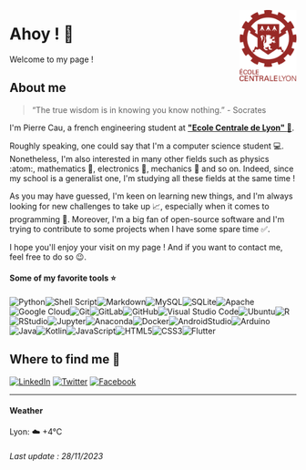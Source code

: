 <img align="right" width="100" height="auto"
src="assets/logo-ecl-carre-rouge.png">

# Ahoy ! :raising_hand:

Welcome to my page !

## About me

<!-- we add a quote to the page -->
> “The true wisdom is in knowing you know nothing.” - Socrates

<!-- we add a picture to the page -->

I'm Pierre Cau, a french engineering student at [**"Ecole Centrale de Lyon" :lion:**](https://www.ec-lyon.fr/en).


Roughly speaking, one could say that I'm a computer science student :computer:.
Nonetheless, I'm also interested in many other fields such as physics :atom:, mathematics :triangular_ruler:, electronics :electric_plug:, mechanics :wrench: and so on.
Indeed, since my school is a generalist one, I'm studying all these fields at the same time !

As you may have guessed, I'm keen on learning new things, and I'm always looking for new challenges to take up :chart_with_upwards_trend:, especially when it comes to programming :muscle:.
Moreover, I'm a big fan of open-source software and I'm trying to contribute to some projects when I have some spare time :white_check_mark:.

I hope you'll enjoy your visit on my page ! And if you want to contact me, feel free to do so :wink:.

#### Some of my favorite tools :star:

![Python](https://img.shields.io/badge/python-75bba4?style=for-the-badge&logo=python&logoColor=ecf22d)![Shell Script](https://img.shields.io/badge/shell_script-%23121011.svg?style=for-the-badge&logo=gnu-bash&logoColor=white)![Markdown](https://img.shields.io/badge/markdown-%23000000.svg?style=for-the-badge&logo=markdown&logoColor=white)![MySQL](https://img.shields.io/badge/mysql-%2300f.svg?style=for-the-badge&logo=mysql&logoColor=white)![SQLite](https://img.shields.io/badge/sqlite-%2307405e.svg?style=for-the-badge&logo=sqlite&logoColor=white)![Apache](https://img.shields.io/badge/apache-%23D42029.svg?style=for-the-badge&logo=apache&logoColor=white)![Google Cloud](https://img.shields.io/badge/GoogleCloud-%234285F4.svg?style=for-the-badge&logo=google-cloud&logoColor=white)![Git](https://img.shields.io/badge/git-%23F05033.svg?style=for-the-badge&logo=git&logoColor=white)![GitLab](https://img.shields.io/badge/gitlab-%23F05033?style=for-the-badge&logo=gitlab&logoColor=white)![GitHub](https://img.shields.io/badge/github-%23121011.svg?style=for-the-badge&logo=github&logoColor=white)![Visual Studio Code](https://img.shields.io/badge/Visual%20Studio%20Code-0078d7.svg?style=for-the-badge&logo=visual-studio-code&logoColor=white)![Ubuntu](https://img.shields.io/badge/Ubuntu-E95420?style=for-the-badge&logo=ubuntu&logoColor=white)![R](https://img.shields.io/badge/R-blue?style=for-the-badge&logo=R&logoColor=white&link=https%3A%2F%2Fabout.gitlab.com%2F)![RStudio](https://img.shields.io/badge/RStudio-blue?style=for-the-badge&logo=RStudio&logoColor=white&link=https%3A%2F%2Fabout.gitlab.com%2F)![Jupyter](https://img.shields.io/badge/Jupyter-F37626.svg?style=for-the-badge&logo=Jupyter&logoColor=white)![Anaconda](https://img.shields.io/badge/Anaconda-44A833?style=for-the-badge&logo=Anaconda&logoColor=white)![Docker](https://img.shields.io/badge/Docker-2CA5E0?style=for-the-badge&logo=Docker&logoColor=white)![AndroidStudio](https://img.shields.io/badge/AndroidStudio-3DDC84?style=for-the-badge&logo=AndroidStudio&logoColor=white)![Arduino](https://img.shields.io/badge/Arduino-00979D?style=for-the-badge&logo=Arduino&logoColor=white)![Java](https://img.shields.io/badge/Java-ED8B00?style=for-the-badge&logo=Java&logoColor=white)![Kotlin](https://img.shields.io/badge/Kotlin-F37626?style=for-the-badge&logo=Kotlin&logoColor=white)![JavaScript](https://img.shields.io/badge/JavaScript-F7DF1E?style=for-the-badge&logo=JavaScript&logoColor=black)![HTML5](https://img.shields.io/badge/HTML5-E34F26?style=for-the-badge&logo=HTML5&logoColor=white)![CSS3](https://img.shields.io/badge/CSS3-1572B6?style=for-the-badge&logo=CSS3&logoColor=white)![Flutter](https://img.shields.io/badge/Flutter-02569B?style=for-the-badge&logo=Flutter&logoColor=white)


## Where to find me :iphone:

[![LinkedIn](https://img.shields.io/badge/linkedin-%230077B5.svg?style=for-the-badge&logo=linkedin&logoColor=white)](https://www.linkedin.com/in/pierre-cau/) [![Twitter](https://img.shields.io/badge/twitter-%231DA1F2.svg?style=for-the-badge&logo=twitter&logoColor=white)](https://twitter.com/CauPierre22) [![Facebook](https://img.shields.io/badge/facebook-%231877F2.svg?style=for-the-badge&logo=facebook&logoColor=white)](https://www.facebook.com/Pcau22410/)

___________________________________________________________


#### Weather 
Lyon: ☁️   +4°C



###### Last update : 28/11/2023

